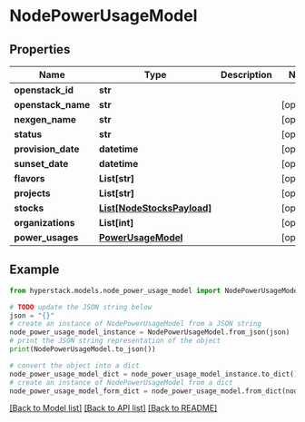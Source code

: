 # NodePowerUsageModel


## Properties

Name | Type | Description | Notes
------------ | ------------- | ------------- | -------------
**openstack_id** | **str** |  | 
**openstack_name** | **str** |  | [optional] 
**nexgen_name** | **str** |  | [optional] 
**status** | **str** |  | [optional] 
**provision_date** | **datetime** |  | [optional] 
**sunset_date** | **datetime** |  | [optional] 
**flavors** | **List[str]** |  | [optional] 
**projects** | **List[str]** |  | [optional] 
**stocks** | [**List[NodeStocksPayload]**](NodeStocksPayload.md) |  | [optional] 
**organizations** | **List[int]** |  | [optional] 
**power_usages** | [**PowerUsageModel**](PowerUsageModel.md) |  | [optional] 

## Example

```python
from hyperstack.models.node_power_usage_model import NodePowerUsageModel

# TODO update the JSON string below
json = "{}"
# create an instance of NodePowerUsageModel from a JSON string
node_power_usage_model_instance = NodePowerUsageModel.from_json(json)
# print the JSON string representation of the object
print(NodePowerUsageModel.to_json())

# convert the object into a dict
node_power_usage_model_dict = node_power_usage_model_instance.to_dict()
# create an instance of NodePowerUsageModel from a dict
node_power_usage_model_form_dict = node_power_usage_model.from_dict(node_power_usage_model_dict)
```
[[Back to Model list]](../README.md#documentation-for-models) [[Back to API list]](../README.md#documentation-for-api-endpoints) [[Back to README]](../README.md)


